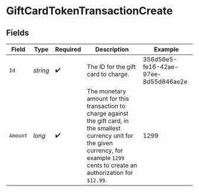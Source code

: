 # GiftCardTokenTransactionCreate


## Fields

| Field                                                                                                                                                                                             | Type                                                                                                                                                                                              | Required                                                                                                                                                                                          | Description                                                                                                                                                                                       | Example                                                                                                                                                                                           |
| ------------------------------------------------------------------------------------------------------------------------------------------------------------------------------------------------- | ------------------------------------------------------------------------------------------------------------------------------------------------------------------------------------------------- | ------------------------------------------------------------------------------------------------------------------------------------------------------------------------------------------------- | ------------------------------------------------------------------------------------------------------------------------------------------------------------------------------------------------- | ------------------------------------------------------------------------------------------------------------------------------------------------------------------------------------------------- |
| `Id`                                                                                                                                                                                              | *string*                                                                                                                                                                                          | :heavy_check_mark:                                                                                                                                                                                | The ID for the gift card to charge.                                                                                                                                                               | 356d56e5-fe16-42ae-97ee-8d55d846ae2e                                                                                                                                                              |
| `Amount`                                                                                                                                                                                          | *long*                                                                                                                                                                                            | :heavy_check_mark:                                                                                                                                                                                | The monetary amount for this transaction to charge against the gift card, in the smallest currency unit for the given currency, for example `1299` cents to create an authorization for `$12.99`. | 1299                                                                                                                                                                                              |
